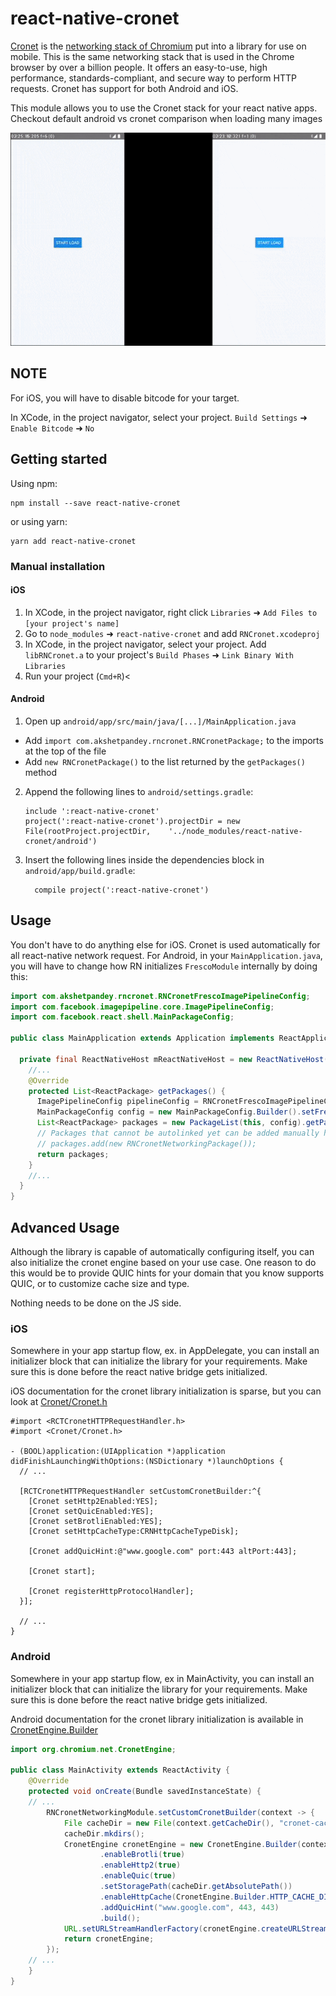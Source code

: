 # react-native-cronet

[Cronet](https://chromium.googlesource.com/chromium/src/+/master/components/cronet) is the [networking stack of Chromium](https://chromium.googlesource.com/chromium/src/+/master/net/docs/life-of-a-url-request.md) put into a library for use on mobile.
This is the same networking stack that is used in the Chrome browser by over a billion people.
It offers an easy-to-use, high performance, standards-compliant, and secure way to perform HTTP requests.
Cronet has support for both Android and iOS.

This module allows you to use the Cronet stack for your react native apps.
Checkout default android vs cronet comparison when loading many images

![Preview](docs/CronetComp.gif)

## NOTE

For iOS, you will have to disable bitcode for your target.

In XCode, in the project navigator, select your project. `Build Settings` ➜ `Enable Bitcode` ➜ `No`

## Getting started

Using npm:

```shell
npm install --save react-native-cronet
```

or using yarn:

```shell
yarn add react-native-cronet
```

### Manual installation

#### iOS

1. In XCode, in the project navigator, right click `Libraries` ➜ `Add Files to [your project's name]`
2. Go to `node_modules` ➜ `react-native-cronet` and add `RNCronet.xcodeproj`
3. In XCode, in the project navigator, select your project. Add `libRNCronet.a` to your project's `Build Phases` ➜ `Link Binary With Libraries`
4. Run your project (`Cmd+R`)<

#### Android

1. Open up `android/app/src/main/java/[...]/MainApplication.java`

- Add `import com.akshetpandey.rncronet.RNCronetPackage;` to the imports at the top of the file
- Add `new RNCronetPackage()` to the list returned by the `getPackages()` method

2. Append the following lines to `android/settings.gradle`:
   ```
   include ':react-native-cronet'
   project(':react-native-cronet').projectDir = new File(rootProject.projectDir, 	'../node_modules/react-native-cronet/android')
   ```
3. Insert the following lines inside the dependencies block in `android/app/build.gradle`:
   ```
     compile project(':react-native-cronet')
   ```

## Usage

You don't have to do anything else for iOS. Cronet is used automatically for all react-native network request.
For Android, in your `MainApplication.java`, you will have to change how RN initializes `FrescoModule` internally by doing this:

```java
import com.akshetpandey.rncronet.RNCronetFrescoImagePipelineConfig;
import com.facebook.imagepipeline.core.ImagePipelineConfig;
import com.facebook.react.shell.MainPackageConfig;

public class MainApplication extends Application implements ReactApplication {

  private final ReactNativeHost mReactNativeHost = new ReactNativeHost(this) {
    //...
    @Override
    protected List<ReactPackage> getPackages() {
      ImagePipelineConfig pipelineConfig = RNCronetFrescoImagePipelineConfig.build(getApplicationContext());
      MainPackageConfig config = new MainPackageConfig.Builder().setFrescoConfig(pipelineConfig).build();
      List<ReactPackage> packages = new PackageList(this, config).getPackages();
      // Packages that cannot be autolinked yet can be added manually here, for example:
      // packages.add(new RNCronetNetworkingPackage());
      return packages;
    }
    //...
  }
}
```

## Advanced Usage

Although the library is capable of automatically configuring itself, you can also initialize the cronet engine based on your use case.
One reason to do this would be to provide QUIC hints for your domain that you know supports QUIC, or to customize cache size and type.

Nothing needs to be done on the JS side.

### iOS

Somewhere in your app startup flow, ex. in AppDelegate, you can install an initializer block that can initialize the library for your requirements.
Make sure this is done before the react native bridge gets initialized.

iOS documentation for the cronet library initialization is sparse, but you can look at [Cronet/Cronet.h](https://chromium.googlesource.com/chromium/src/+/master/components/cronet/ios/Cronet.h)

```objc
#import <RCTCronetHTTPRequestHandler.h>
#import <Cronet/Cronet.h>

- (BOOL)application:(UIApplication *)application didFinishLaunchingWithOptions:(NSDictionary *)launchOptions {
  // ...

  [RCTCronetHTTPRequestHandler setCustomCronetBuilder:^{
    [Cronet setHttp2Enabled:YES];
    [Cronet setQuicEnabled:YES];
    [Cronet setBrotliEnabled:YES];
    [Cronet setHttpCacheType:CRNHttpCacheTypeDisk];

    [Cronet addQuicHint:@"www.google.com" port:443 altPort:443];

    [Cronet start];

    [Cronet registerHttpProtocolHandler];
  }];

  // ...
}
```

### Android

Somewhere in your app startup flow, ex in MainActivity, you can install an initializer block that can initialize the library for your requirements.
Make sure this is done before the react native bridge gets initialized.

Android documentation for the cronet library initialization is available in [CronetEngine.Builder](https://developer.android.com/guide/topics/connectivity/cronet/reference/org/chromium/net/CronetEngine.Builder.html)

```java
import org.chromium.net.CronetEngine;

public class MainActivity extends ReactActivity {
    @Override
    protected void onCreate(Bundle savedInstanceState) {
    // ...
        RNCronetNetworkingModule.setCustomCronetBuilder(context -> {
            File cacheDir = new File(context.getCacheDir(), "cronet-cache");
            cacheDir.mkdirs();
            CronetEngine cronetEngine = new CronetEngine.Builder(context)
                    .enableBrotli(true)
                    .enableHttp2(true)
                    .enableQuic(true)
                    .setStoragePath(cacheDir.getAbsolutePath())
                    .enableHttpCache(CronetEngine.Builder.HTTP_CACHE_DISK, 10 * 1024 * 1024)
                    .addQuicHint("www.google.com", 443, 443)
                    .build();
            URL.setURLStreamHandlerFactory(cronetEngine.createURLStreamHandlerFactory());
            return cronetEngine;
        });
    // ...
    }
}
```

